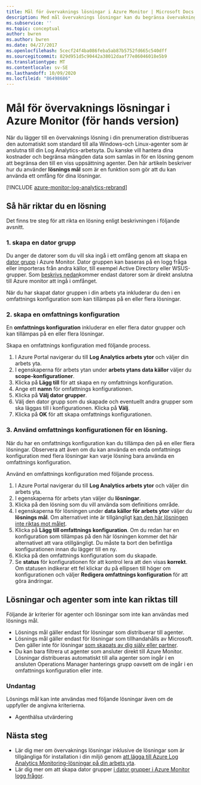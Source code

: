 ```yaml
---
title: Mål för övervaknings lösningar i Azure Monitor | Microsoft Docs
description: Med mål övervaknings lösningar kan du begränsa övervaknings lösningar till en angiven uppsättning agenter.  Den här artikeln beskriver hur du skapar en omfattnings konfiguration och tillämpar den på en lösning.
ms.subservice: ''
ms.topic: conceptual
author: bwren
ms.author: bwren
ms.date: 04/27/2017
ms.openlocfilehash: 5cecf24f4ba086feba5ab87b5752fd665c540dff
ms.sourcegitcommit: 829d951d5c90442a38012daaf77e86046018e5b9
ms.translationtype: MT
ms.contentlocale: sv-SE
ms.lasthandoff: 10/09/2020
ms.locfileid: "86498686"
---
```

# <a name="targeting-monitoring-solutions-in-azure-monitor-preview"></a>Mål för övervaknings lösningar i Azure Monitor (för hands version)
När du lägger till en övervaknings lösning i din prenumeration distribueras den automatiskt som standard till alla Windows-och Linux-agenter som är anslutna till din Log Analytics-arbetsyta.  Du kanske vill hantera dina kostnader och begränsa mängden data som samlas in för en lösning genom att begränsa den till en viss uppsättning agenter.  Den här artikeln beskriver hur du använder **lösnings mål** som är en funktion som gör att du kan använda ett omfång för dina lösningar.

[!INCLUDE [azure-monitor-log-analytics-rebrand](../../../includes/azure-monitor-log-analytics-rebrand.md)]

## <a name="how-to-target-a-solution"></a>Så här riktar du en lösning
Det finns tre steg för att rikta en lösning enligt beskrivningen i följande avsnitt. 


### <a name="1-create-a-computer-group"></a>1. skapa en dator grupp
Du anger de datorer som du vill ska ingå i ett omfång genom att skapa en [dator grupp](../platform/computer-groups.md) i Azure Monitor.  Dator gruppen kan baseras på en logg fråga eller importeras från andra källor, till exempel Active Directory eller WSUS-grupper. Som [beskrivs nedan](#solutions-and-agents-that-cant-be-targeted)kommer endast datorer som är direkt anslutna till Azure monitor att ingå i omfånget.

När du har skapat dator gruppen i din arbets yta inkluderar du den i en omfattnings konfiguration som kan tillämpas på en eller flera lösningar.
 
 
### <a name="2-create-a-scope-configuration"></a>2. skapa en omfattnings konfiguration
 En **omfattnings konfiguration** inkluderar en eller flera dator grupper och kan tillämpas på en eller flera lösningar. 
 
 Skapa en omfattnings konfiguration med följande process.  

 1. I Azure Portal navigerar du till **Log Analytics arbets ytor** och väljer din arbets yta.
 2. I egenskaperna för arbets ytan under **arbets ytans data källor** väljer du **scope-konfigurationer**.
 3. Klicka på **Lägg till** för att skapa en ny omfattnings konfiguration.
 4. Ange ett **namn** för omfattnings konfigurationen.
 5. Klicka på **Välj dator grupper**.
 6. Välj den dator grupp som du skapade och eventuellt andra grupper som ska läggas till i konfigurationen.  Klicka på **Välj**.  
 6. Klicka på **OK** för att skapa omfattnings konfigurationen. 


### <a name="3-apply-the-scope-configuration-to-a-solution"></a>3. Använd omfattnings konfigurationen för en lösning.
När du har en omfattnings konfiguration kan du tillämpa den på en eller flera lösningar.  Observera att även om du kan använda en enda omfattnings konfiguration med flera lösningar kan varje lösning bara använda en omfattnings konfiguration.

Använd en omfattnings konfiguration med följande process.  

 1. I Azure Portal navigerar du till **Log Analytics arbets ytor** och väljer din arbets yta.
 2. I egenskaperna för arbets ytan väljer du **lösningar**.
 3. Klicka på den lösning som du vill använda som definitions område.
 4. I egenskaperna för lösningen under **data källor för arbets ytor** väljer du **lösnings mål**.  Om alternativet inte är tillgängligt [kan den här lösningen inte riktas mot målet](#solutions-and-agents-that-cant-be-targeted).
 5. Klicka på **Lägg till omfattnings konfiguration**.  Om du redan har en konfiguration som tillämpas på den här lösningen kommer det här alternativet att vara otillgängligt.  Du måste ta bort den befintliga konfigurationen innan du lägger till en ny.
 6. Klicka på den omfattnings konfiguration som du skapade.
 7. Se **status** för konfigurationen för att kontrol lera att den visas **korrekt**.  Om statusen indikerar ett fel klickar du på ellipsen till höger om konfigurationen och väljer **Redigera omfattnings konfiguration** för att göra ändringar.

## <a name="solutions-and-agents-that-cant-be-targeted"></a>Lösningar och agenter som inte kan riktas till
Följande är kriterier för agenter och lösningar som inte kan användas med lösnings mål.

- Lösnings mål gäller endast för lösningar som distribuerar till agenter.
- Lösnings mål gäller endast för lösningar som tillhandahålls av Microsoft.  Den gäller inte för lösningar [som skapats av dig själv eller partner](./solutions.md).
- Du kan bara filtrera ut agenter som ansluter direkt till Azure Monitor.  Lösningar distribueras automatiskt till alla agenter som ingår i en ansluten Operations Manager hanterings grupp oavsett om de ingår i en omfattnings konfiguration eller inte.

### <a name="exceptions"></a>Undantag
Lösnings mål kan inte användas med följande lösningar även om de uppfyller de angivna kriterierna.

- Agenthälsa utvärdering

## <a name="next-steps"></a>Nästa steg
- Lär dig mer om övervaknings lösningar inklusive de lösningar som är tillgängliga för installation i din miljö genom [att lägga till Azure Log Analytics Monitoring-lösningar på din arbets yta](solutions.md).
- Lär dig mer om att skapa dator grupper [i dator grupper i Azure Monitor logg frågor](../platform/computer-groups.md).
